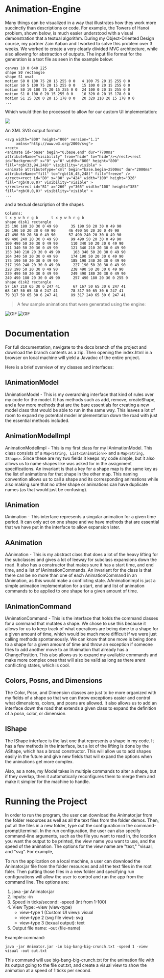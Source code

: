 # Animation-Engine

Many things can be visualized in a way that illustrates how they work more succinctly than descriptions or code. For example, the Towers of Hanoi problem, shown below, is much easier understood with a visual demonstration that a textual algorithm. During my Object-Oriented Design course, my partner Zain Aaban and I worked to solve this problem over 3 weeks. We worked to create a very clearly diivided MVC architecture, while also allowing for abstraction of outputs. The input file format for the generation is a text file as seen in the example below:

```
canvas 10 0 640 225
shape S0 rectangle
shape S1 oval
motion S0 0 100 75 20 15 255 0 0   4 100 75 20 15 255 0 0
motion S0 5 100 75 20 15 255 0 0   15 100 0 20 15 255 0 0
motion S0 19 100 75 20 15 255 0 0  24 100 0 20 15 255 0 0
motion S1 0 100 0 20 15 255 0 0    10 320 0 20 15 178 0 0
motion S1 15 320 0 20 15 178 0 0   20 320 210 20 15 178 0 0
...
```

Which would then be processed to allow for our custom UI implementation:

![](https://github.com/liamgabrielknowles/Animation-Engine/blob/main/UI%20demo%20gif.gif)

An XML SVG output format: 

```
<svg width="800" height="800" version="1.1"
     xmlns="http://www.w3.org/2000/svg">
<rect>
<animate id="base" begin="0;base.end" dur="7700ms" attributeName="visibility" from="hide" to="hide"/></rect><rect id="background" x="0" y="0" width="800" height="800" fill="rgb(33,94,248)" visibility="visible" >
<animate attributeType="xml" begin="base.begin+2500ms" dur="2000ms" attributeName="fill" to="rgb(16,45,248)" fill="freeze" />
</rect><rect id="B0" x="80" y="424" width="100" height="326" fill="rgb(0,0,0)" visibility="visible" >
</rect><rect id="B1" x="260" y="365" width="100" height="385" fill="rgb(0,0,0)" visibility="visible" >
...
```

and a textual description of the shapes

```
Columns:
t x y w h r g b      t x y w h r g b
shape disk1 rectangle
25 190 180 20 30 0 49 90      35 190 50 20 30 0 49 90
36 190 50 20 30 0 49 90      46 490 50 20 30 0 49 90
47 490 50 20 30 0 49 90      57 490 240 20 30 0 49 90
89 490 240 20 30 0 49 90      99 490 50 20 30 0 49 90
100 490 50 20 30 0 49 90      110 340 50 20 30 0 49 90
111 340 50 20 30 0 49 90      121 340 210 20 30 0 49 90
153 340 210 20 30 0 49 90      163 340 50 20 30 0 49 90
164 340 50 20 30 0 49 90      174 190 50 20 30 0 49 90
175 190 50 20 30 0 49 90      185 190 240 20 30 0 49 90
217 190 240 20 30 0 49 90      227 190 50 20 30 0 49 90
228 190 50 20 30 0 49 90      238 490 50 20 30 0 49 90
239 490 50 20 30 0 49 90      249 490 180 20 30 0 49 90
249 490 180 20 30 0 49 90      257 490 180 20 30 0 255 0
shape disk2 rectangle
57 167 210 65 30 6 247 41      67 167 50 65 30 6 247 41
68 167 50 65 30 6 247 41      78 317 50 65 30 6 247 41
79 317 50 65 30 6 247 41      89 317 240 65 30 6 247 41
```

> A few sample animations that were generated using the engine:

![GIF](https://course.ccs.neu.edu/cs3500f18/night.gif)
![GIF](https://course.ccs.neu.edu/cs3500f18/toh-5.gif)


# Documentation 

For full documentation, navigate to the docs branch of the project and download the branch contents as a zip. Then opening the index.html in a browser on local machine will yield a Javadoc of the entire project. 

Here is a brief overview of my classes and interfaces:
## IAnimationModel
IAnimationModel - This is my overarching interface that kind of rules over my code for 
the model. It has methods such as add, remove, createShape, and a few more methods that 
are the bare essentials for creating a new model class that would be able to run in the 
same way. This leaves a lot of room to expand my potential model implementation down 
the road with just the essential methods included.

## AnimationModelImpl
AnimationModelImpl - This is my first class for my IAnimationModel. This class consists of a
`Map<String, List<IAnimation>>` and a `Map<String, IShape>`. Since these are my two fields it 
keeps my code simple, but it also allows us to name shapes like was asked for in the assignment 
specifications. An invariant is that a key for a shape map is the same key as the list of 
animations for that shape in the other map. This naming convention allows us to call a shape 
and its corresponding animations while also making sure that no other shape or animations can 
have duplicate names (as that would just be confusing).

## IAnimation
IAnimation - This interface represents a singular animation for a given time period. It can only 
act on one shape and we have methods that are essential that we have put in the interface to allow 
expansion later.

## AAnimation
AAnimation - This is my abstract class that does a lot of the heavy lifting for the subclasses 
and gives a lot of leeway for subclass expansions down the road. It also has a constructor that 
makes sure it has a start time, and end time, and a list of IAnimationCommands. An invariant for 
the class is that there can be no more than one of each AnimationCommand in an IAnimation, as 
this would make a conflicting state. AAnimationImpl is just a simple animation implementation 
for a start, end and list of animation commands to be applied to one shape for a given amount of 
time.

## IAnimationCommand
IAnimationCommand - This is the interface that holds the command classes for a command that mutates 
a shape. We chose to use this because it allows for us to keep track of what operations are being 
done to a shape for a given amount of time, which would be much more difficult if we were just
calling methods spontaneously. We can know that one move is being done to a shape for a given amount 
of time and throw an exception if someone tries to add another move to an IAnimation that already 
has a ChangePosition. This also allows us to expand my available commands and make more complex 
ones that will also be valid as long as there arent conflicting states, which is cool.


## Colors, Posns, and Dimensions
The Color, Posn, and Dimension classes are just to be more organized with my fields of a shape so 
that we can throw exceptions easier and control what dimensions, colors, and posns are allowed. It 
also allows us to add an interface down the road that extends a given class to expand the
definition of a posn, color, or dimension.

## IShape
The IShape interface is the last one that represents a shape in my code. It has a few methods 
in the interface, but a lot of the lifting is done by the AShape, which has a broad constructor. 
This will allow us to add shapes easily in the future and give new fields that will expand the 
options when the animations get more complex.

Also, as a note, my Model takes in multiple commands to alter a shape, but if they overlap, then 
it automatically reconfigures them to merge them and make it simpler for the machine to handle. 

# Running the Project 

In order to run the program, the user can download the Animator.jar from the folder resources as well as all the text files from the folder demos. Then, put all the files in a new folder, type out the configuration in the command-prompt/terminal. In the run configuration, the user can also specify command-line arguments, such as the file you want to read in, the location you want the output to be printed, the view name you want to use, and the speed of the animation. The options for the view name are "text," "visual, and "svg". For example,

To run the application on a local machine, a user can download the Animator.jar file from the folder resources and all the text files in the root foler. Then putting those files in a new folder and specifying run configurations will allow the user to control and run the app from the command line. The options are: 

1. java -jar Animator.jar 
2. Inputs: -in <desired demo file to run>
3. Speed in ticks/second: -speed (int from 1-100)
4. View Type: -view (view-type)
     * view-type 1 (Custom UI view): visual
     * view-type 2 (svg file view): svg
     * view-type 3 (texual output): text
5. Output file name: -out (file-name)
     
Example command: 

```java -jar Animator.jar -in big-bang-big-crunch.txt -speed 1 -view visual -out out.txt```
     
This command will use big-bang-big-crunch.txt for the animation file with its output going to the file out.txt, and create a visual view to show the animation at a speed of 1 ticks per second.
